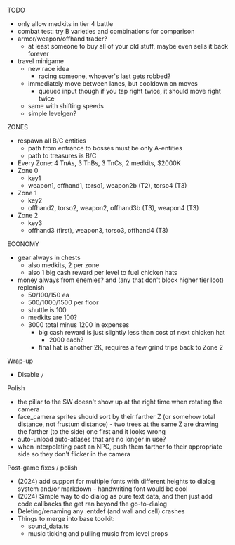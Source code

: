TODO
* only allow medkits in tier 4 battle
* combat test: try B varieties and combinations for comparison
* armor/weapon/offhand trader?
  * at least someone to buy all of your old stuff, maybe even sells it back forever
* travel minigame
  * new race idea
    * racing someone, whoever's last gets robbed?
  * immediately move between lanes, but cooldown on moves
    * queued input though if you tap right twice, it should move right twice
  * same with shifting speeds
  * simple levelgen?

ZONES
* respawn all B/C entities
  * path from entrance to bosses must be only A-entities
  * path to treasures is B/C
* Every Zone: 4 TnAs, 3 TnBs, 3 TnCs, 2 medkits, $2000K
* Zone 0
  * key1
  * weapon1, offhand1, torso1, weapon2b (T2), torso4 (T3)
* Zone 1
  * key2
  * offhand2, torso2, weapon2, offhand3b (T3), weapon4 (T3)
* Zone 2
  * key3
  * offhand3 (first), weapon3, torso3, offhand4 (T3)

ECONOMY
* gear always in chests
  * also medkits, 2 per zone
  * also 1 big cash reward per level to fuel chicken hats
* money always from enemies? and (any that don't block higher tier loot) replenish
  * 50/100/150 ea
  * 500/1000/1500 per floor
  * shuttle is 100
  * medkits are 100?
  * 3000 total minus 1200 in expenses
    * big cash reward is just slightly less than cost of next chicken hat
      * 2000 each?
    * final hat is another 2K, requires a few grind trips back to Zone 2

Wrap-up
* Disable `/`

Polish
* the pillar to the SW doesn't show up at the right time when rotating the camera
* face_camera sprites should sort by their farther Z (or somehow total distance, not frustum distance) - two trees at the same Z are drawing the farther (to the side) one first and it looks wrong
* auto-unload auto-atlases that are no longer in use?
* when interpolating past an NPC, push them farther to their appropriate side so they don't flicker in the camera

Post-game fixes / polish
* (2024) add support for multiple fonts with different heights to dialog system and/or markdown - handwriting font would be cool
* (2024) Simple way to do dialog as pure text data, and then just add code callbacks the get ran beyond the go-to-dialog
* Deleting/renaming any .entdef (and wall and cell) crashes
* Things to merge into base toolkit:
  * sound_data.ts
  * music ticking and pulling music from level props
